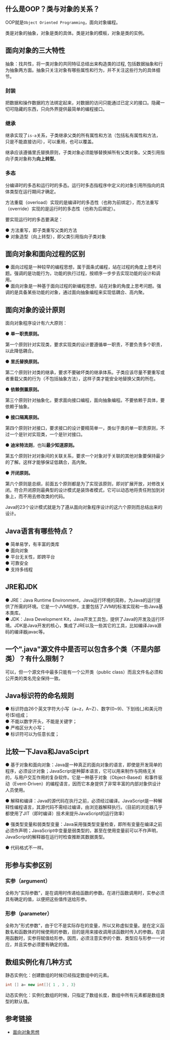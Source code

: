 <!--
date: 2021-05-04T22:34:12+08:00
lastmod: 2021-11-21T22:34:12+08:00
-->
## 什么是OOP？类与对象的关系？

OOP就是`Object Oriented Programming`，面向对象编程。

类是对象的抽象，对象是类的具体。类是对象的模板，对象是类的实例。

## 面向对象的三大特性

抽象：找共性，将一类对象的共同特征总结出来构造类的过程, 包括数据抽象和行为抽象两方面。抽象只关注对象有哪些属性和行为，并不关注这些行为的具体细节。

### 封装

把数据和操作数据的方法绑定起来，对数据的访问只能通过已定义的接口。隐藏一切可隐藏的东西，只向外界提供最简单的编程接口。

### 继承

继承实现了`is-a`关系，子类继承父类的所有属性和方法（包括私有属性和方法，只是不能直接访问），可以重用，也可以覆盖。

继承应该遵循里氏替换原则，子类对象必须能够替换掉所有父类对象。父类引用指向子类对象称为**向上转型**。

### 多态

分编译时的多态和运行时的多态。运行时多态指程序中定义的对象引用所指向的具体类型在运行期间才确定。

方法重载（overload）实现的是编译时的多态性（也称为前绑定），而方法重写（override）实现的是运行时的多态性（也称为后绑定）。

要实现运行时的多态要满足：

● 方法重写，即子类重写父类的方法<br>
● 对象造型（向上转型），即父类引用指向子类对象

## 面向对象和面向过程的区别

● 面向过程是一种较早的编程思想，属于面条式编程，站在过程的角度上思考问题。强调的是功能行为，功能的执行过程，按顺序一步步去实现功能的设计和调用。<br>
● 面向对象是一种基于面向过程的新编程思想，站在对象的角度上思考问题。强调的是具备某些功能的对象，通过面向抽象编程来实现低耦合、高内聚。

## 面向对象的设计原则

面向对象程序设计有六大原则：

● **单一职责原则。**

第一个原则针对实现类，要求实现类的设计要遵循单一职责，不要负责多个职责，以此降低耦合。

● **里氏替换原则。**

第二个原则针对类的继承，要求不要破坏类的继承体系。子类应该尽量不要重写或者重载父类的行为（不包括抽象方法），这样子类才能安全地替换父类的所在。

● **依赖倒置原则。**

第三个原则针对抽象化，要求面向接口编程，面向抽象编程。不要依赖于具体，要依赖于抽象。

● **接口隔离原则。**

第四个原则针对接口，要求接口的设计要精简单一，类似于类的单一职责原则，不过一个是针对实现类，一个是针对接口。

● **迪米特法则**，也叫**最少知道原则。**

第五个原则针对对象间的关联关系，要求一个对象对于关联的其他对象要保持最少的了解。这样才能够保证低耦合，高内聚。

● **开闭原则。**

第六个原则是总纲，前面五个原则都是为了实现该原则，即对扩展开放，对修改关闭。符合开闭原则最典型的设计模式是装饰者模式，它可以动态地将责任附加到对象上，而不用去修改类的代码。
 
Java的23个设计模式就是为了遵从面向对象程序设计的这六个原则而总结出来的设计。

## Java语言有哪些特点？

● 简单易学，有丰富的类库<br>
● 面向对象<br>
● 平台无关性，即跨平台<br>
● 可靠安全<br>
● 支持多线程

## JRE和JDK

● JRE：Java Runtime Environment，Java运行环境的简称，为Java的运行提供了所需的环境。它是一个JVM程序，主要包括了JVM的标准实现和一些Java基本类库。<br>
● JDK：Java Development Kit，Java开发工具包，提供了Java的开发及运行环境。JDK是Java开发的核心，集成了JRE以及一些其它的工具，比如编译Java源码的编译器javac等。

## 一个".java"源文件中是否可以包含多个类（不是内部类）？有什么限制？

可以，但一个源文件中最多只能有一个公开类（public class）而且文件名必须和公开类的类名完全保持一致。

## Java标识符的命名规则

● 标识符由26个英文字符大小写（a~z，A~Z）、数字(0~9)、下划线(_)和美元符号($)组成；<br>
● 不能以数字开头，不能是关键字；<br>
● 严格区分大小写；<br>
● 标识符可以为任意长度；

## 比较一下Java和JavaSciprt

● 基于对象和面向对象：Java是一种真正的面向对象的语言，即使是开发简单的程序，必须设计对象；JavaScript是种脚本语言，它可以用来制作与网络无关的，与用户交互作用的复杂软件。它是一种基于对象（Object-Based）和事件驱动（Event-Driven）的编程语言，因而它本身提供了非常丰富的内部对象供设计人员使用。

● 解释和编译：Java的源代码在执行之前，必须经过编译。JavaScript是一种解释性编程语言，其源代码不需经过编译，由浏览器解释执行。（目前的浏览器几乎都使用了JIT（即时编译）技术来提升JavaScript的运行效率）

● 强类型变量和弱类型变量：Java采用强类型变量检查，即所有变量在编译之前必须作声明；JavaScript中变量是弱类型的，甚至在使用变量前可以不作声明，JavaScript的解释器在运行时检查推断其数据类型。

● 代码格式不一样。

## 形参与实参区别

### 实参（argument）

全称为"实际参数"，是在调用时传递给函数的参数。在进行函数调用时，实参必须具有确定的值，以便把这些值传送给形参。

### 形参（parameter）

全称为"形式参数"，由于它不是实际存在的变量，所以又称虚拟变量。是在定义函数名和函数体的时候使用的参数，目的是用来接收调用该函数时传入的参数。在调用函数时，实参将赋值给形参。因而，必须注意实参的个数、类型应与形参一一对应，并且实参必须要有确定的值。

## 数组实例化有几种方式

静态实例化：创建数组的时候已经指定数组中的元素。
```java
int [] a= new int[]{ 1 , 3 , 3}
```

动态实例化：实例化数组的时候，只指定了数组长度，数组中所有元素都是数组类型的默认值。

## 参考链接

* [面向对象思想](http://www.cyc2018.xyz/%E5%85%B6%E5%AE%83/%E7%BC%96%E7%A0%81%E5%AE%9E%E8%B7%B5/%E9%9D%A2%E5%90%91%E5%AF%B9%E8%B1%A1%E6%80%9D%E6%83%B3.html)